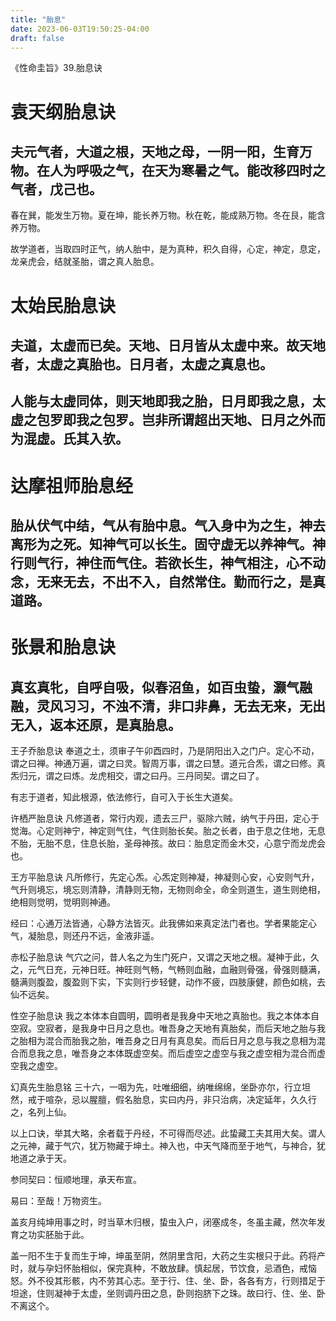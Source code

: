 ```yaml
---
title: "胎息"
date: 2023-06-03T19:50:25-04:00
draft: false
---
```


《性命圭旨》39.胎息诀

# 袁天纲胎息诀

## 夫元气者，大道之根，天地之母，一阴一阳，生育万物。在人为呼吸之气，在天为寒暑之气。能改移四时之气者，戊己也。

春在巽，能发生万物。夏在坤，能长养万物。秋在乾，能成熟万物。冬在艮，能含养万物。

故学道者，当取四时正气，纳人胎中，是为真种，积久自得，心定，神定，息定，龙亲虎会，结就圣胎，谓之真人胎息。

# 太始民胎息诀

## 夫道，太虚而已矣。天地、日月皆从太虚中来。故天地者，太虚之真胎也。日月者，太虚之真息也。

## 人能与太虚同体，则天地即我之胎，日月即我之息，太虚之包罗即我之包罗。岂非所谓超出天地、日月之外而为混虚。氏其入欤。

# 达摩祖师胎息经

## 胎从伏气中结，气从有胎中息。气入身中为之生，神去离形为之死。知神气可以长生。固守虚无以养神气。神行则气行，神住而气住。若欲长生，神气相注，心不动念，无来无去，不出不入，自然常住。勤而行之，是真道路。

# 张景和胎息诀

## 真玄真牝，自呼自吸，似春沼鱼，如百虫蛰，灏气融融，灵风习习，不浊不清，非口非鼻，无去无来，无出无入，返本还原，是真胎息。

王子乔胎息诀
奉道之土，须审子午卯酉四时，乃是阴阳出入之门户。定心不动，谓之曰禅。神通万遍，谓之曰灵。智周万事，谓之曰慧。道元合炁，谓之曰修。真炁归元，谓之曰炼。龙虎相交，谓之曰丹。三丹同契。谓之曰了。

有志于道者，知此根源，依法修行，自可入于长生大道矣。

许栖严胎息诀
凡修道者，常行内观，遗去三尸，驱除六贼，纳气于丹田，定心于觉海。心定则神宁，神定则气住，气住则胎长矣。胎之长者，由于息之住地，无息不胎，无胎不息，住息长胎，圣母神孩。故曰：胎息定而金木交，心意宁而龙虎会也。

王方平胎息诀
凡所修行，先定心炁。心炁定则神凝，神凝则心安，心安则气升，气升则境忘，境忘则清静，清静则无物，无物则命全，命全则道生，道生则绝相，绝相则觉明，觉明则神通。

经曰：心通万法皆通，心静方法皆灭。此我佛如来真定法门者也。学者果能定心气，凝胎息，则还丹不远，金液非遥。

赤松子胎息诀
气穴之问，昔人名之为生门死户，又谓之天地之根。凝神于此，久之，元气日充，元神日旺。神旺则气畅，气畅则血融，血融则骨强，骨强则髓满，髓满则腹盈，腹盈则下实，下实则行步轻健，动作不疲，四肢康健，颜色如桃，去仙不远矣。

性空子胎息诀
我之本体本自圆明，圆明者是我身中天地之真胎也。我之本体本自空寂。空寂者，是我身中日月之息也。唯吾身之天地有真胎矣，而后天地之胎与我之胎相为混合而胎我之胎，唯吾身之日月有真息矣。而后日月之息与我之息相为混合而息我之息，唯吾身之本体既虚空矣。而后虚空之虚空与我之虚空相为混合而虚空我之虚空。

幻真先生胎息铭
三十六，一咽为先，吐唯细细，纳唯绵绵，坐卧亦尔，行立坦然，戒于喧杂，忌以腥膻，假名胎息，实曰内丹，非只治病，决定延年，久久行之，名列上仙。

以上口诀，举其大略，余者载于丹经，不可得而尽述。此蛰藏工夫其用大矣。谓人之元神，藏于气穴，犹万物藏于坤土。神入也，中天气降而至于地气，与神合，犹地道之承于天。

参同契曰：恒顺地理，承天布宣。

易曰：至哉！万物资生。

盖亥月纯坤用事之时，时当草木归根，蛰虫入户，闭塞成冬，冬虽主藏，然次年发育之功实胚胎于此。

盖一阳不生于复而生于坤，坤虽至阴，然阴里含阳，大药之生实根只于此。药将产时，就与孕妇怀胎相似，保完真种，不敢放肆。慎起居，节饮食，忌酒色，戒恼怒。外不役其形骸，内不劳其心志。至于行、住、坐、卧，各各有方，行则措足于坦途，住则凝神于太虚，坐则调丹田之息，卧则抱脐下之珠。故曰行、住、坐、卧不离这个。